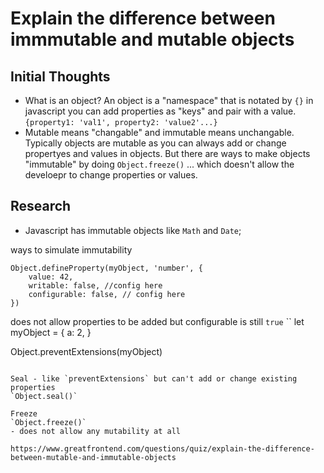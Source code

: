 # Explain the difference between immmutable and mutable objects

## Initial Thoughts

- What is an object? An object is a "namespace" that is notated by `{}` in javascript you can add properties as "keys" and pair with a value. `{property1: 'val1', property2: 'value2'...}`
- Mutable means "changable" and immutable means unchangable. Typically objects are mutable as you can always add or change propertyes and values in objects. But there are ways to make objects "immutable" by doing `Object.freeze()` ... which doesn't allow the develoepr to change properties or values.

## Research

- Javascript has immutable objects like `Math` and `Date`;

ways to simulate immutability

```
Object.defineProperty(myObject, 'number', {
    value: 42,
    writable: false, //config here
    configurable: false, // config here
})
```

does not allow properties to be added but configurable is still `true`
``
let myObject = {
a: 2,
}

Object.preventExtensions(myObject)

```

Seal - like `preventExtensions` but can't add or change existing properties
`Object.seal()`

Freeze
`Object.freeze()`
- does not allow any mutability at all

https://www.greatfrontend.com/questions/quiz/explain-the-difference-between-mutable-and-immutable-objects
```
